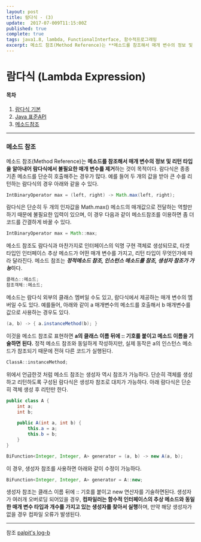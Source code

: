```yaml
---
layout: post
title: 람다식 - (3)
update:  2017-07-009T11:15:00Z
published: true
complete: true
tags: java1.8, lambda, FunctionalInterface, 함수적프로그래밍
excerpt: 메소드 참조(Method Reference)는 **메소드를 참조해서 매개 변수의 정보 및 리턴 타입을 알아내어 람다식에서 불필요한 매개 변수를 제거**하는 것이 목적이다.
---
```

# 람다식 (Lambda Expression) 

#### 목차
1. [람다식 기본](https://orgeslayer.github.io/2017/07/09/java-lambda-1/)
2. [Java 표준API](https://orgeslayer.github.io/2017/07/09/java-lambda-2/)
3. [메소드참조](https://orgeslayer.github.io/2017/07/09/java-lambda-3/)

------------------------

### 메소드 참조
메소드 참조(Method Reference)는 **메소드를 참조해서 매개 변수의 정보 및 리턴 타입을 알아내어 람다식에서 불필요한 매개 변수를 제거**하는 것이 목적이다.  람다식은 종종 기존 메소드를 단순히 호출해주는 경우가 많다. 예를 들어 두 개의 값을 받아 큰 수를 리턴하는 람다식의 경우 아래와 같을 수 있다.
```java
IntBinaryOperator max = (left, right) -> Math.max(left, right);
```
람다식은 단순히 두 개의 인자값을 Math.max() 메소드의 매개값으로 전달하는 역할만 하기 때문에 불필요한 입력이 있으며, 이 경우 다음과 같이 메소드참조를 이용하면 좀 더 코드를 간결하게 바꿀 수 있다.
```java
IntBinaryOperator max = Math::max;
```
메소드 참조도 람다식과 마찬가지로 인터페이스의 익명 구현 객체로 생성되므로, 타겟 타입인 인터페이스 추상 메소드가 어떤 매개 변수를 가지고, 리턴 타입이 무엇인가에 따라 달라진다. 메소드 참조는 ***정적메소드 참조, 인스턴스 메소드를 참조, 생성자 참조가 가능***하다.
```java
클래스::메소드;
참조객체::메소드;
```

메소드는 람다식 외부의 클래스 멤버일 수도 있고, 람다식에서 제공하는 매개 변수의 멤버일 수도 있다. 예를들어, 아래와 같이 a 매개변수의 메소드를 호출해서 b 매개변수를 값으로 사용하는 경우도 있다.
```java
(a, b) -> { a.instanceMethod(b); }
```
이것을 메소드 참조로 표현하면 **a의 클래스 이름 뒤에 :: 기호를 붙이고 메소드 이름을 기술하면 된다.** 정적 메소드 참조와 동일하게 작성하지만, 실제 동작은 a의 인스턴스 메소드가 참조되기 때문에 전혀 다른 코드가 실행된다.
```java
ClassA::instanceMethod;
```

위에서 언급한것 처럼 메소드 참조는 생성자 역시 참조가 가능하다. 단순히 객체를 생성하고 리턴하도록 구성된 람다식은 생성자 참조로 대치가 가능하다. 아래 람다식은 단순히 객체 생성 후 리턴만 한다. 
```java
public class A {
	int a;
	int b;
	
	public A(int a, int b) {
		this.a = a;
		this.b = b;
	}
}

BiFunction<Integer, Integer, A> generator = (a, b) -> new A(a, b);
```

이 경우, 생성자 참조를 사용하면 아래와 같이 수정이 가능하다.
```java
BiFunction<Integer, Integer, A> generator = A::new;
```
생성자 참조는 클래스 이름 뒤에 :: 기호를 붙이고 new 연산자를 기술하면된다. 생성자가 여러개 오버로딩 되어있을 경우, **컴파일러는 함수적 인터페이스의 추상 메소드와 동일한 매개 변수 타입과 개수를 가지고 있는 생성자를 찾아서 실행**하며, 만약 해당 생성자가 없을 경우 컴파일 오류가 발생된다.

-------------------------------
참조
[palpit's log-b](http://palpit.tistory.com/670)
